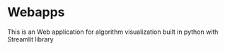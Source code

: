 # Webapps
This is an Web application for algorithm visualization built in python with Streamlit library
